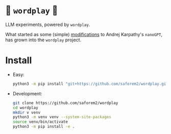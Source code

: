# 💬 `wordplay` 🤾

LLM experiments, powered by `wordplay`.

What started as some (simple)
[modifications](https://github.com/saforem2/nanoGPT) to Andrej Karpathy's
`nanoGPT`, has grown into the `wordplay` project.


# Install


- Easy:

    ```bash
    python3 -m pip install "git+https://github.com/saforem2/wordplay.git"
    ```

- Development:

    ```bash
    git clone https://github.com/saforem2/wordplay
    cd wordplay
    mkdir v venv
    python3 -m venv venv --system-site-packages
    source venv/bin/activate
    python3 -m pip install -e .
    ```
